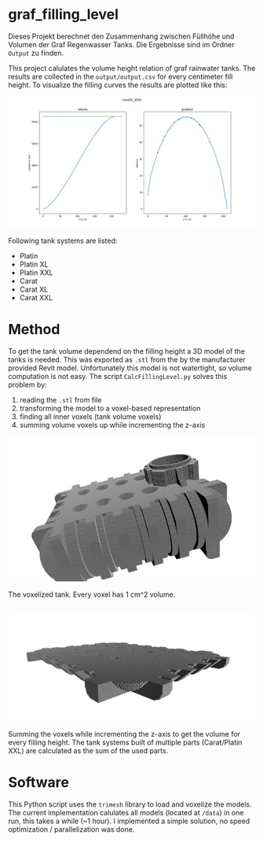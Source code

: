 # graf_filling_level
Dieses Projekt berechnet den Zusammenhang zwischen Füllhöhe und Volumen der Graf Regenwasser Tanks.
Die Ergebnisse sind im Ordner `Output` zu finden.

This project calulates the volume height relation of graf rainwater tanks.
The results are collected in the `output/output.csv` for every centimeter fill height.
To visualize the filling curves the results are plotted like this:

![Platin5000 filling curve](/output/CaratXL_8500.png)

Following tank systems are listed:
- Platin
- Platin XL
- Platin XXL
- Carat
- Carat XL
- Carat XXL


# Method
To get the tank volume dependend on the filling height a 3D model of the tanks is needed.
This was exported as `.stl` from the by the manufacturer provided Revit model.
Unfortunately this model is not watertight, so volume computation is not easy.
The script `CalcFillingLevel.py` solves this problem by:
1. reading the `.stl` from file
2. transforming the model to a voxel-based representation
3. finding all inner voxels (tank volume voxels)
4. summing volume voxels up while incrementing the z-axis

![the voxelized tank](/voxelized.png)

The voxelized tank. Every voxel has 1 cm^2 volume.
<br>
<br>

![summing the volume iterative](/voxelized_part.png)

Summing the voxels while incrementing the z-axis to get the volume for every filling height.
The tank systems built of multiple parts (Carat/Platin XXL) are calculated as the sum of the used parts.

# Software
This Python script uses the `trimesh` library to load and voxelize the models.
The current implementation calulates all models (located at `/data`) in one run, this takes a while (~1 hour).
I implemented a simple solution, no speed optimization / parallelization was done.
